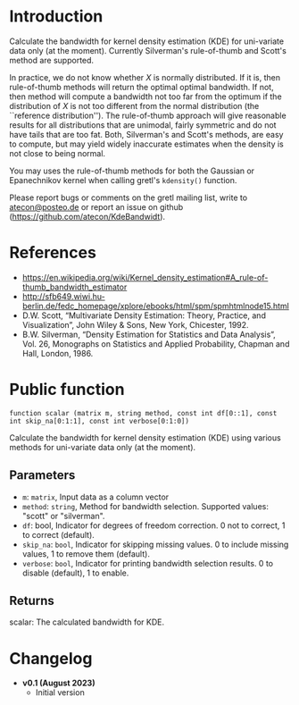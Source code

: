 # Introduction

Calculate the bandwidth for kernel density estimation (KDE) for uni-variate data only (at the moment). Currently Silverman's rule-of-thumb and Scott's method are supported.

In practice, we do not know whether $X$ is normally distributed. If it is, then
rule-of-thumb methods will return the optimal optimal bandwidth. If not, then method will compute a bandwidth not too far from the optimum if the distribution of $X$ is not too different from the normal distribution (the ``reference distribution''). The rule-of-thumb approach will give reasonable results for all distributions that are unimodal, fairly symmetric and do not have tails that are too fat. Both, Silverman's and Scott's methods, are easy to compute, but may yield widely inaccurate estimates when the density is not close to being normal.

You may uses the rule-of-thumb methods for both the Gaussian or Epanechnikov
kernel when calling gretl's `kdensity()` function.

Please report bugs or comments on the gretl mailing list, write to
atecon@posteo.de or report an issue on github
(https://github.com/atecon/KdeBandwidt).


# References

- https://en.wikipedia.org/wiki/Kernel_density_estimation#A_rule-of-thumb_bandwidth_estimator
- http://sfb649.wiwi.hu-berlin.de/fedc_homepage/xplore/ebooks/html/spm/spmhtmlnode15.html
- D.W. Scott, “Multivariate Density Estimation: Theory, Practice, and Visualization”, John Wiley & Sons, New York, Chicester, 1992.
- B.W. Silverman, “Density Estimation for Statistics and Data Analysis”, Vol. 26, Monographs on Statistics and Applied Probability, Chapman and Hall, London, 1986.

# Public function

```
function scalar (matrix m, string method, const int df[0::1], const int skip_na[0:1:1], const int verbose[0:1:0])
```

Calculate the bandwidth for kernel density estimation (KDE) using various methods for uni-variate data only (at the moment).


## Parameters

- `m`:     `matrix`, Input data as a column vector
- `method`:  `string`, Method for bandwidth selection. Supported values: "scott" or "silverman".
- `df`: bool, Indicator for degrees of freedom correction. 0 not to correct, 1 to correct (default).
- `skip_na`: `bool`, Indicator for skipping missing values. 0 to include missing values, 1 to remove them (default).
- `verbose`: `bool`, Indicator for printing bandwidth selection results. 0 to disable (default), 1 to enable.

## Returns

scalar: The calculated bandwidth for KDE.


# Changelog

* **v0.1 (August 2023)**
    * Initial version
